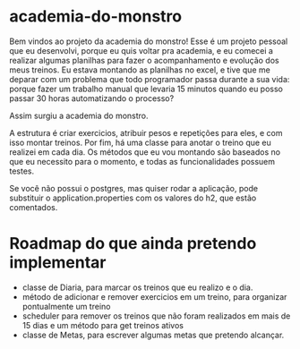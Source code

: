 # academia-do-monstro

Bem vindos ao projeto da academia do monstro! 
Esse é um projeto pessoal que eu desenvolvi, porque eu quis voltar pra academia, e eu comecei a realizar algumas planilhas para fazer o acompanhamento e evolução dos meus treinos. Eu estava montando as planilhas no excel, e tive que me deparar com um problema que todo programador passa durante a sua vida: porque fazer um trabalho manual que levaria 15 minutos quando eu posso passar 30 horas automatizando o processo?

Assim surgiu a academia do monstro.

A estrutura é criar exercicios, atribuir pesos e repetições para eles, e com isso montar treinos. Por fim, há uma classe para anotar o treino que eu realizei em cada dia.
Os métodos que eu vou montando são baseados no que eu necessito para o momento, e todas as funcionalidades possuem testes.

Se você não possui o postgres, mas quiser rodar a aplicação, pode substituir o application.properties com os valores do h2, que estão comentados.

# Roadmap do que ainda pretendo implementar

  * classe de Diaria, para marcar os treinos que eu realizo e o dia.
  * método de adicionar e remover exercicios em um treino, para organizar pontualmente um treino
  * scheduler para remover os treinos que não foram realizados em mais de 15 dias e um método para get treinos ativos
  * classe de Metas, para escrever algumas metas que pretendo alcançar.
